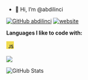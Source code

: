 - 👋 Hi, I’m @abdilinci

[![GitHub abdilinci](https://img.shields.io/github/followers/abdilinci?label=follow&style=social)](https://github.com/abdilinci)
[![website](https://img.shields.io/badge/PortfolioWebsite-abdilinci.live-2648ff?style=flat-square&logo=google-chrome)](https://abdilinci.me/)

<!---
abdilinci/abdilinci is a ✨ special ✨ repository because its `README.md` (this file) appears on your GitHub profile.
You can click the Preview link to take a look at your changes.
--->

**Languages I like to code with:**  

<code><img height="20" src="https://raw.githubusercontent.com/github/explore/80688e429a7d4ef2fca1e82350fe8e3517d3494d/topics/javascript/javascript.png"></code>

<a href="https://github.com/abdilinci">
  <img align="center" src="https://github-readme-stats.vercel.app/api/top-langs/?username=abdilinci&theme=light&hide_langs_below=1" />
</a>


![GitHub Stats](https://github-readme-stats.vercel.app/api?username=abdilinci&theme=radical&show_icons=true)
